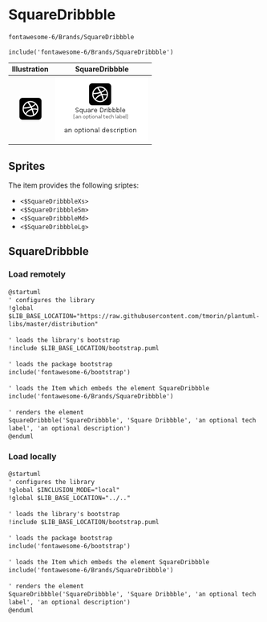 # SquareDribbble


```text
fontawesome-6/Brands/SquareDribbble
```

```text
include('fontawesome-6/Brands/SquareDribbble')
```



| Illustration | SquareDribbble |
| :---: | :---: |
| ![illustration for Illustration](../../fontawesome-6/Brands/SquareDribbble.png) | ![illustration for SquareDribbble](../../fontawesome-6/Brands/SquareDribbble.Local.png) |



## Sprites
The item provides the following sriptes:

- `<$SquareDribbbleXs>`
- `<$SquareDribbbleSm>`
- `<$SquareDribbbleMd>`
- `<$SquareDribbbleLg>`





## SquareDribbble

### Load remotely
```plantuml
@startuml
' configures the library
!global $LIB_BASE_LOCATION="https://raw.githubusercontent.com/tmorin/plantuml-libs/master/distribution"

' loads the library's bootstrap
!include $LIB_BASE_LOCATION/bootstrap.puml

' loads the package bootstrap
include('fontawesome-6/bootstrap')

' loads the Item which embeds the element SquareDribbble
include('fontawesome-6/Brands/SquareDribbble')

' renders the element
SquareDribbble('SquareDribbble', 'Square Dribbble', 'an optional tech label', 'an optional description')
@enduml
```

### Load locally
```plantuml
@startuml
' configures the library
!global $INCLUSION_MODE="local"
!global $LIB_BASE_LOCATION="../.."

' loads the library's bootstrap
!include $LIB_BASE_LOCATION/bootstrap.puml

' loads the package bootstrap
include('fontawesome-6/bootstrap')

' loads the Item which embeds the element SquareDribbble
include('fontawesome-6/Brands/SquareDribbble')

' renders the element
SquareDribbble('SquareDribbble', 'Square Dribbble', 'an optional tech label', 'an optional description')
@enduml
```

